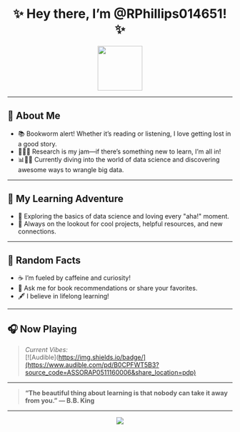 <h1 align="center">✨ Hey there, I’m @RPhillips014651! ✨</h1>
<p align="center">
  <img src="https://media.giphy.com/media/v1.Y2lkPTc5MGI3NjExdGhsdTQ4bjZ3bXJ5d2Zic3U1eWV3MnB5b3R0dWlhdnJ1eGh6eGx6cCZlcD12MV9naWZzX3NlYXJjaCZjdD1n/13HgwGsXF0aiGY/giphy.gif" width="100"/>
</p>

---

## 👤 About Me
- 📚 Bookworm alert! Whether it’s reading or listening, I love getting lost in a good story.
- 🕵️‍♂️✨ Research is my jam—if there’s something new to learn, I’m all in!
- 📊🧑‍💻 Currently diving into the world of data science and discovering awesome ways to wrangle big data.

---

## 🌱 My Learning Adventure
- 🚀 Exploring the basics of data science and loving every "aha!" moment.
- 🤝 Always on the lookout for cool projects, helpful resources, and new connections.

---

## 🎲 Random Facts
- ☕ I’m fueled by caffeine and curiosity!
- 📖 Ask me for book recommendations or share your favorites.
- 🖋️ I believe in lifelong learning!

---

## 🎧 Now Playing
> _Current Vibes:_  
> [![Audible](https://img.shields.io/badge/](https://www.audible.com/pd/B0CPFWT5B3?source_code=ASSORAP0511160006&share_location=pdp)

---

> **“The beautiful thing about learning is that nobody can take it away from you.” — B.B. King**

---

<p align="center">
  <img src="https://readme-typing-svg.demolab.com?font=Fira+Code&duration=3000&pause=500&color=F76B8A&center=true&vCenter=true&width=435&lines=Thanks+for+visiting!+Drop+me+a+message+anytime!+%F0%9F%91%8B" />
</p>



